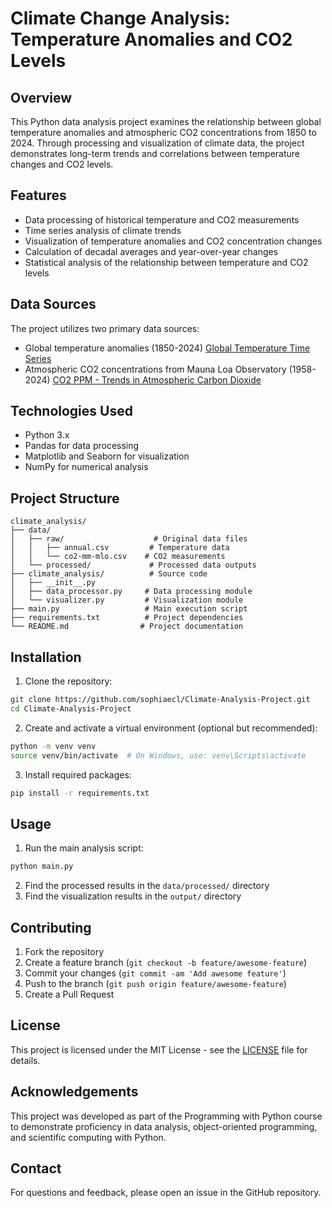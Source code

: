 # Climate Change Analysis: Temperature Anomalies and CO2 Levels

## Overview
This Python data analysis project examines the relationship between global temperature anomalies and atmospheric CO2 concentrations from 1850 to 2024. Through processing and visualization of climate data, the project demonstrates long-term trends and correlations between temperature changes and CO2 levels.

## Features
- Data processing of historical temperature and CO2 measurements
- Time series analysis of climate trends
- Visualization of temperature anomalies and CO2 concentration changes
- Calculation of decadal averages and year-over-year changes
- Statistical analysis of the relationship between temperature and CO2 levels

## Data Sources
The project utilizes two primary data sources:
- Global temperature anomalies (1850-2024)
  [Global Temperature Time Series](https://github.com/datasets/global-temp)
- Atmospheric CO2 concentrations from Mauna Loa Observatory (1958-2024)
  [CO2 PPM - Trends in Atmospheric Carbon Dioxide](https://github.com/datasets/co2-ppm)

## Technologies Used
- Python 3.x
- Pandas for data processing
- Matplotlib and Seaborn for visualization
- NumPy for numerical analysis

## Project Structure
```
climate_analysis/
├── data/
│   ├── raw/                    # Original data files
│   │   ├── annual.csv         # Temperature data
│   │   └── co2-mm-mlo.csv    # CO2 measurements
│   └── processed/             # Processed data outputs
├── climate_analysis/          # Source code
│   ├── __init__.py
│   ├── data_processor.py     # Data processing module
│   └── visualizer.py         # Visualization module
├── main.py                   # Main execution script
├── requirements.txt          # Project dependencies
└── README.md                # Project documentation
```

## Installation

1. Clone the repository:
```bash
git clone https://github.com/sophiaecl/Climate-Analysis-Project.git
cd Climate-Analysis-Project
```

2. Create and activate a virtual environment (optional but recommended):
```bash
python -m venv venv
source venv/bin/activate  # On Windows, use: venv\Scripts\activate
```

3. Install required packages:
```bash
pip install -r requirements.txt
```

## Usage

1. Run the main analysis script:
```bash
python main.py
```

2. Find the processed results in the `data/processed/` directory
3. Find the visualization results in the `output/` directory

## Contributing
1. Fork the repository
2. Create a feature branch (`git checkout -b feature/awesome-feature`)
3. Commit your changes (`git commit -am 'Add awesome feature'`)
4. Push to the branch (`git push origin feature/awesome-feature`)
5. Create a Pull Request

## License
This project is licensed under the MIT License - see the [LICENSE](LICENSE) file for details.

## Acknowledgements
This project was developed as part of the Programming with Python course to demonstrate proficiency in data analysis, object-oriented programming, and scientific computing with Python.

## Contact
For questions and feedback, please open an issue in the GitHub repository.
